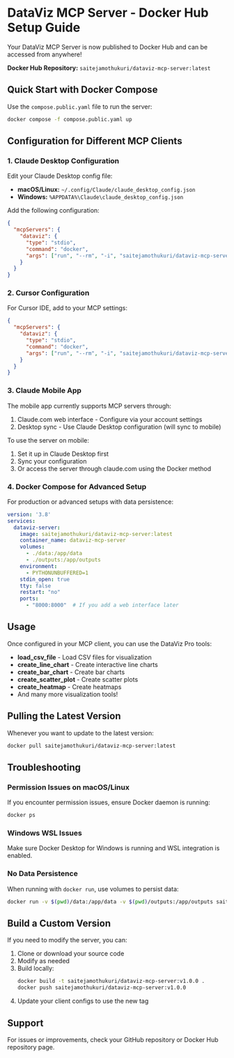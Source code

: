 # DataViz MCP Server - Docker Hub Setup Guide

Your DataViz MCP Server is now published to Docker Hub and can be accessed from anywhere!

**Docker Hub Repository:** `saitejamothukuri/dataviz-mcp-server:latest`

## Quick Start with Docker Compose

Use the `compose.public.yaml` file to run the server:

```bash
docker compose -f compose.public.yaml up
```

## Configuration for Different MCP Clients

### 1. Claude Desktop Configuration

Edit your Claude Desktop config file:
- **macOS/Linux:** `~/.config/Claude/claude_desktop_config.json`
- **Windows:** `%APPDATA%\Claude\claude_desktop_config.json`

Add the following configuration:

```json
{
  "mcpServers": {
    "dataviz": {
      "type": "stdio",
      "command": "docker",
      "args": ["run", "--rm", "-i", "saitejamothukuri/dataviz-mcp-server:latest"]
    }
  }
}
```

### 2. Cursor Configuration

For Cursor IDE, add to your MCP settings:

```json
{
  "mcpServers": {
    "dataviz": {
      "type": "stdio",
      "command": "docker",
      "args": ["run", "--rm", "-i", "saitejamothukuri/dataviz-mcp-server:latest"]
    }
  }
}
```

### 3. Claude Mobile App

The mobile app currently supports MCP servers through:
1. Claude.com web interface - Configure via your account settings
2. Desktop sync - Use Claude Desktop configuration (will sync to mobile)

To use the server on mobile:
1. Set it up in Claude Desktop first
2. Sync your configuration
3. Or access the server through claude.com using the Docker method

### 4. Docker Compose for Advanced Setup

For production or advanced setups with data persistence:

```yaml
version: '3.8'
services:
  dataviz-server:
    image: saitejamothukuri/dataviz-mcp-server:latest
    container_name: dataviz-mcp-server
    volumes:
      - ./data:/app/data
      - ./outputs:/app/outputs
    environment:
      - PYTHONUNBUFFERED=1
    stdin_open: true
    tty: false
    restart: "no"
    ports:
      - "8000:8000"  # If you add a web interface later
```

## Usage

Once configured in your MCP client, you can use the DataViz Pro tools:

- **load_csv_file** - Load CSV files for visualization
- **create_line_chart** - Create interactive line charts
- **create_bar_chart** - Create bar charts
- **create_scatter_plot** - Create scatter plots
- **create_heatmap** - Create heatmaps
- And many more visualization tools!

## Pulling the Latest Version

Whenever you want to update to the latest version:

```bash
docker pull saitejamothukuri/dataviz-mcp-server:latest
```

## Troubleshooting

### Permission Issues on macOS/Linux
If you encounter permission issues, ensure Docker daemon is running:
```bash
docker ps
```

### Windows WSL Issues
Make sure Docker Desktop for Windows is running and WSL integration is enabled.

### No Data Persistence
When running with `docker run`, use volumes to persist data:
```bash
docker run -v $(pwd)/data:/app/data -v $(pwd)/outputs:/app/outputs saitejamothukuri/dataviz-mcp-server:latest
```

## Build a Custom Version

If you need to modify the server, you can:

1. Clone or download your source code
2. Modify as needed
3. Build locally:
   ```bash
   docker build -t saitejamothukuri/dataviz-mcp-server:v1.0.0 .
   docker push saitejamothukuri/dataviz-mcp-server:v1.0.0
   ```
4. Update your client configs to use the new tag

## Support

For issues or improvements, check your GitHub repository or Docker Hub repository page.
